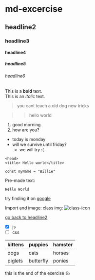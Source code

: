 # md-excercise
## headline2
### headline3
#### headline4
##### headline5
###### headline6

This is a **bold** text.  
This is an *italic* text.

<!-- Quote -->
>you cant teach a old dog new tricks

>> hello world 
<!-- (Nested quote) -->

<!-- Ordered list -->
1. good morning
2. how are you?

<!-- Unordered list -->
- today is monday
- will we survive until friday?
  - we will try :(

<!-- Code Block -->
```html:
<head>
<title> Hello world</title>
```

```js:
const myName = "Billie"
```
Pre-made text:

```text
Hello World
```

<!-- External link  -->

try finding it on [google](https://google.com)

Import and image:
class img:
![class-icon](e03.png)
<!-- can be remote or on you local repository. -->
<!-- to use an image from another folder use "./" then the folder name -->

<!-- Internal Links: -->

[go back to headline2](#headline2)

<!-- Check Boxes: -->

- [x] js
- [ ] css

<!-- Tables: -->
| kittens | puppies | hamster |
| --- | --- | ---|
| dogs | cats | horses |
| piglets | butterfly | ponies |

this is the end of the exercise :thumbsup: